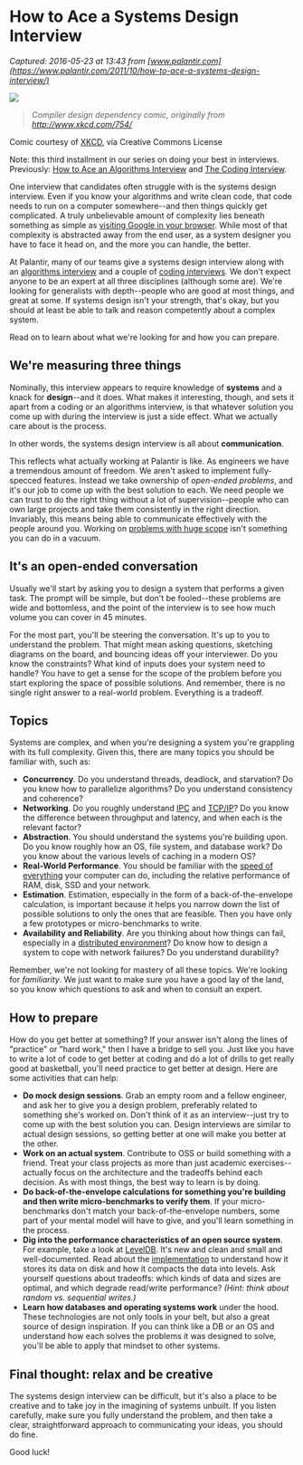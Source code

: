 # How to Ace a Systems Design Interview

_Captured: 2016-05-23 at 13:43 from [www.palantir.com](https://www.palantir.com/2011/10/how-to-ace-a-systems-design-interview/)_

![](https://www.palantir.com/wp-assets/wp-content/static/techblog/2011/10/dependencies.png)

> _Compiler design dependency comic, originally from http://www.xkcd.com/754/_

Comic courtesy of [XKCD](http://www.xkcd.com/754/), via Creative Commons License

Note: this third installment in our series on doing your best in interviews. Previously: [How to Ace an Algorithms Interview](https://www.palantir.com/2011/09/how-to-ace-an-algorithms-interview/) and [The Coding Interview](https://www.palantir.com/2011/10/the-coding-interview/).

One interview that candidates often struggle with is the systems design interview. Even if you know your algorithms and write clean code, that code needs to run on a computer somewhere--and then things quickly get complicated. A truly unbelievable amount of complexity lies beneath something as simple as [visiting Google in your browser](https://plus.google.com/112218872649456413744/posts/dfydM2Cnepe). While most of that complexity is abstracted away from the end user, as a system designer you have to face it head on, and the more you can handle, the better.

At Palantir, many of our teams give a systems design interview along with an [algorithms interview](http://blog.palantir.com/2011/09/how-to-rock-an-algorithms-interview/) and a couple of [coding interviews](http://blog.palantir.com/2011/10/the-coding-interview/). We don't expect anyone to be an expert at all three disciplines (although some are). We're looking for generalists with depth--people who are good at most things, and great at some. If systems design isn't your strength, that's okay, but you should at least be able to talk and reason competently about a complex system.

Read on to learn about what we're looking for and how you can prepare.

## We're measuring three things

Nominally, this interview appears to require knowledge of **systems** and a knack for **design**--and it does. What makes it interesting, though, and sets it apart from a coding or an algorithms interview, is that whatever solution you come up with during the interview is just a side effect. What we actually care about is the process.

In other words, the systems design interview is all about **communication**.

This reflects what actually working at Palantir is like. As engineers we have a tremendous amount of freedom. We aren't asked to implement fully-specced features. Instead we take ownership of _open-ended problems_, and it's our job to come up with the best solution to each. We need people we can trust to do the right thing without a lot of supervision--people who can own large projects and take them consistently in the right direction. Invariably, this means being able to communicate effectively with the people around you. Working on [problems with huge scope](https://www.palantir.com/2009/11/palantir-like-an-operating-system-for-data-analysis/) isn't something you can do in a vacuum.

## It's an open-ended conversation

Usually we'll start by asking you to design a system that performs a given task. The prompt will be simple, but don't be fooled--these problems are wide and bottomless, and the point of the interview is to see how much volume you can cover in 45 minutes.

For the most part, you'll be steering the conversation. It's up to you to understand the problem. That might mean asking questions, sketching diagrams on the board, and bouncing ideas off your interviewer. Do you know the constraints? What kind of inputs does your system need to handle? You have to get a sense for the scope of the problem before you start exploring the space of possible solutions. And remember, there is no single right answer to a real-world problem. Everything is a tradeoff.

## Topics

Systems are complex, and when you're designing a system you're grappling with its full complexity. Given this, there are many topics you should be familiar with, such as:

  * **Concurrency**. Do you understand threads, deadlock, and starvation? Do you know how to parallelize algorithms? Do you understand consistency and coherence?
  * **Networking**. Do you roughly understand [IPC](https://secure.wikimedia.org/wikipedia/en/wiki/Inter-process_communication) and [TCP/IP](https://secure.wikimedia.org/wikipedia/en/wiki/Internet_Protocol_Suite)? Do you know the difference between throughput and latency, and when each is the relevant factor?
  * **Abstraction**. You should understand the systems you're building upon. Do you know roughly how an OS, file system, and database work? Do you know about the various levels of caching in a modern OS?
  * **Real-World Performance**. You should be familiar with the [speed of everything](http://everythingisdata.wordpress.com/2009/10/17/numbers-everyone-should-know/) your computer can do, including the relative performance of RAM, disk, SSD and your network.
  * **Estimation**. Estimation, especially in the form of a back-of-the-envelope calculation, is important because it helps you narrow down the list of possible solutions to only the ones that are feasible. Then you have only a few prototypes or micro-benchmarks to write.
  * **Availability and Reliability**. Are you thinking about how things can fail, especially in a [distributed environment](https://secure.wikimedia.org/wikipedia/en/wiki/Fallacies_of_Distributed_Computing)? Do know how to design a system to cope with network failures? Do you understand durability?

Remember, we're not looking for mastery of all these topics. We're looking for _familiarity_. We just want to make sure you have a good lay of the land, so you know which questions to ask and when to consult an expert.

## How to prepare

How do you get better at something? If your answer isn't along the lines of "practice" or "hard work," then I have a bridge to sell you. Just like you have to write a lot of code to get better at coding and do a lot of drills to get really good at basketball, you'll need practice to get better at design. Here are some activities that can help:

  * **Do mock design sessions**. Grab an empty room and a fellow engineer, and ask her to give you a design problem, preferably related to something she's worked on. Don't think of it as an interview--just try to come up with the best solution you can. Design interviews are similar to actual design sessions, so getting better at one will make you better at the other.
  * **Work on an actual system**. Contribute to OSS or build something with a friend. Treat your class projects as more than just academic exercises--actually focus on the architecture and the tradeoffs behind each decision. As with most things, the best way to learn is by doing.
  * **Do back-of-the-envelope calculations for something you're building and then write micro-benchmarks to verify them**. If your micro-benchmarks don't match your back-of-the-envelope numbers, some part of your mental model will have to give, and you'll learn something in the process.
  * **Dig into the performance characteristics of an open source system**. For example, take a look at [LevelDB](https://code.google.com/p/leveldb/). It's new and clean and small and well-documented. Read about the [implementation](http://leveldb.googlecode.com/svn/trunk/doc/impl.html) to understand how it stores its data on disk and how it compacts the data into levels. Ask yourself questions about tradeoffs: which kinds of data and sizes are optimal, and which degrade read/write performance? _(Hint: think about random vs. sequential writes.)_
  * **Learn how databases and operating systems work** under the hood. These technologies are not only tools in your belt, but also a great source of design inspiration. If you can think like a DB or an OS and understand how each solves the problems it was designed to solve, you'll be able to apply that mindset to other systems.

## Final thought: relax and be creative

The systems design interview can be difficult, but it's also a place to be creative and to take joy in the imagining of systems unbuilt. If you listen carefully, make sure you fully understand the problem, and then take a clear, straightforward approach to communicating your ideas, you should do fine.

Good luck!
